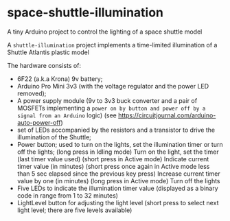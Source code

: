 # space-shuttle-illumination

A tiny Arduino project to control the lighting of a space shuttle model

A `shuttle-illumination` project implements a time-limited illumination of a Shuttle Atlantis plastic model

The hardware consists of:
   - 6F22 (a.k.a Krona) 9v battery;
   - Arduino Pro Mini 3v3 (with the voltage regulator and the power LED removed);
   - A power supply module (9v to 3v3 buck converter and a pair of MOSFETs implementing a `power on by button and power off by a signal from an Arduino` logic)
     (see https://circuitjournal.com/arduino-auto-power-off)
   - set of LEDs accompanied by the resistors and a transistor to drive the illumination of the Shuttle;
   - Power button; used to turn on the lights, set the illumination timer or turn off the lights;
       (long press in Idling mode) Turn on the light, set the timer (last timer value used)
       (short press in Active mode) Indicate current timer value (in minutes)
       (short press once again in Active mode less than 5 sec elapsed since the previous key press) Increase current timer value by one (in minutes)
       (long press in Active mode) Turn off the lights
   - Five LEDs to indicate the illumination timer value (displayed as a binary code in range from 1 to 32 minutes)
   - LightLevel button for adjusting the light level (short press to select next light level; there are five levels available)
